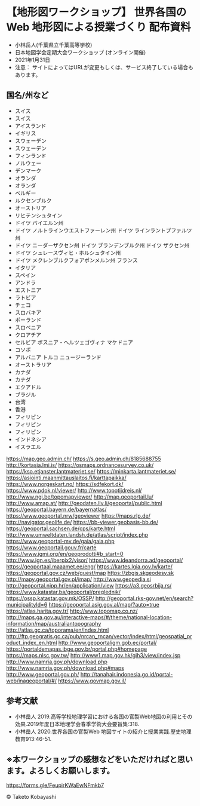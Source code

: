 # 【地形図ワークショップ】 世界各国の Web 地形図による授業づくり 配布資料
* 小林岳人(千葉県立千葉高等学校)
* 日本地図学会定期大会ワークショップ (オンライン開催)
* 2021年1月31日
* 注意： サイトによってはURLが変更もしくは、サービス終了している場合もあります。

## 国名/州など
* スイス
* スイス
* アイスランド
* イギリス
* スウェーデン
* スウェーデン
* フィンランド
* ノルウェー
* デンマーク
* オランダ
* オランダ
* ベルギー
* ルクセンブルク
* オーストリア
* リヒテンシュタイン
* ドイツ バイエルン州
* ドイツ ノルトラインウエストファーレン州 ドイツ ラインラントプファルツ州
* ドイツ ニーダーザクセン州 ドイツ ブランデンブルク州 ドイツ ザクセン州
* ドイツ シュレースヴィヒ・ホルシュタイン州
* ドイツ メクレンブルクフォアポンメルン州 フランス
* イタリア
* スペイン
* アンドラ
* エストニア
* ラトビア
* チェコ
* スロバキア
* ポーランド
* スロベニア
* クロアチア
* セルビア ボスニア・ヘルツェゴヴィナ マケドニア
* コソボ
* アルバニア トルコ ニュージーランド
* オーストラリア
* カナダ
* カナダ
* エクアドル
* ブラジル
* 台湾
* 香港
* フィリピン
* フィリピン
* フィリピン
* インドネシア 
* イスラエル

https://map.geo.admin.ch/
https://s.geo.admin.ch/8185688755 
http://kortasja.lmi.is/ 
https://osmaps.ordnancesurvey.co.uk/ 
https://kso.etjanster.lantmateriet.se/ 
https://minkarta.lantmateriet.se/ 
https://asiointi.maanmittauslaitos.fi/karttapaikka/ 
https://www.norgeskart.no/
https://sdfekort.dk/
https://www.pdok.nl/viewer/
http://www.topotijdreis.nl/ 
http://www.ngi.be/topomapviewer/ 
http://map.geoportail.lu/
http://www.amap.at/ 
http://geodaten.llv.li/geoportal/public.html 
https://geoportal.bayern.de/bayernatlas/ 
https://www.geoportal.nrw/geoviewer 
https://maps.rlp.de/
http://navigator.geolife.de/ 
https://bb-viewer.geobasis-bb.de/ 
https://geoportal.sachsen.de/cps/karte.html 
http://www.umweltdaten.landsh.de/atlas/script/index.php
https://www.geoportal-mv.de/gaia/gaia.php 
https://www.geoportail.gouv.fr/carte 
https://www.igmi.org/en/geoprodotti#b_start=0 
http://www.ign.es/iberpix2/visor/ 
https://www.ideandorra.ad/geoportal/ 
https://geoportaal.maaamet.ee/eng/ 
https://kartes.lgia.gov.lv/karte/ 
https://geoportal.gov.cz/web/guest/map 
https://zbgis.skgeodesy.sk 
http://mapy.geoportal.gov.pl/imap/ 
http://www.geopedia.si 
http://geoportal.nipp.hr/en/application/view 
https://a3.geosrbija.rs/ 
https://www.katastar.ba/geoportal/preglednik/ 
https://ossp.katastar.gov.mk/OSSP/
http://geoportal.rks-gov.net/en/search?municipalityId=6
https://geoportal.asig.gov.al/map/?auto=true 
https://atlas.harita.gov.tr/
http://www.topomap.co.nz/ 
http://maps.ga.gov.au/interactive-maps/#/theme/national-location-information/map/australiantopography 
http://atlas.gc.ca/toporama/en/index.html 
http://ftp.geogratis.gc.ca/pub/nrcan_rncan/vector/index/html/geospatial_product_index_en.html 
http://www.geoportaligm.gob.ec/portal/
https://portaldemapas.ibge.gov.br/portal.php#homepage
https://maps.nlsc.gov.tw/ 
http://www1.map.gov.hk/gih3/view/index.jsp 
http://www.namria.gov.ph/download.php 
http://www.namria.gov.ph/download.php#maps 
http://www.geoportal.gov.ph/ 
http://tanahair.indonesia.go.id/portal-web/inageoportal/#/ 
https://www.govmap.gov.il/


## 参考文献
* 小林岳人 2019.高等学校地理学習における各国の官製Web地図の利用とその効果.2019年度日本地理学会春季学術大会要旨集:318.
* 小林岳人 2020.世界各国の官製Web 地図サイトの紹介と授業実践.歴史地理教育913:46-51.

## ※本ワークショップの感想などをいただければと思います。よろしくお願いします。
https://forms.gle/FeupirKWaEwNFmkb7


© Taketo Kobayashi
